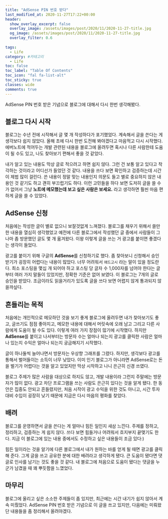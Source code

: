 ```yaml
---
title: "AdSense PIN 번호 받다"
last_modified_at: 2020-11-27T17:22+00:00
header:
  show_overlay_excerpt: false
  overlay_image: /assets/images/post/2020/11/2020-11-27-title.jpg
  og_image: /assets/images/post/2020/11/2020-11-27-title.jpg
  overlay_filter: 0.6
  
tags:
  - Life
category: #카테고리
  - Life
toc: false
toc_label: "Table Of Contents"
toc_icon: "fal fa-list-alt"
toc_sticky: true
classes: wide
comments: true
---
```


AdSense PIN 번호 받은 기념으로 블로그에 대해서 다시 한번 생각해봤다.

## 블로그 다시 시작

블로그는 수년 전에 시작해서 글 몇 개 작성하다가 포기했었다. 계속해서 글을 쓴다는 게 생각보다 쉽지 않았다. 올해 초에 다시 한번 도전해 봐야겠다고 마음먹고 다시 시작했다. 에버노트에 적어두는 개발 관련된 내용을 블로그에 올려두면 혹시나 다른 사람한테 도움이 될 수도 있고, 나도 찾아보기 편해서 좋을 것 같았다. 

내가 알고 있는 내용도 막상 글로 적으려고 하면 쉽지 않다. 그런 건 보통 알고 있다고 착각하는 것이라고 어디선가 들었던 것 같다. 내용을 쓰다 보면 확인하고 검증하는데 시간이 제법 많이 걸린다. 쓴 내용이 정말 맞는 내용인지 의문도 들고 별로 중요하지 않은 내용인 것 같기도 하고 괜히 부끄럽기도 하다. 이런 고민들을 하다 보면 도저히 글을 쓸 수가 없어서 그냥 **노트에 메모했는데 보고 싶은 사람은 보세요.** 라고 생각하면 훨씬 마음 편하게 글을 쓸 수 있었다.

## AdSense 신청

처음에는 작성한 글이 별로 없으니 보잘것없게 느껴졌다. 블로그를 채우기 위해서 쓸만한 내용을 열심히 생각했었고 예전에 다른 블로그에서 작성했던 글 중에서 사람들이 그나마 좀 방문했던 글도 몇 개 옮겨왔다. 이왕 이렇게 글을 쓰는 거 광고를 붙이면 좋겠다는 생각이 들었다.

광고를 붙이기 위해 구글의 **AdSense**를 신청하기로 했다. 좀 찾아보니 신청해서 승인받기가 굉장히 어렵다는 내용이 많았다. 너무 어려워서 `애드고시` 라는 말이 있을 정도란다. 최소 포스팅을 몇십 개 되어야 하고 포스팅 당 글자 수 1,000자를 넘어야 한다는 글부터 여러 가지 말들이 있었지만, 정확한 기준은 없어 보였다. 이 블로그는 7개의 글로 승인을 받았다. 조금이라도 읽을거리가 있도록 글을 쓰다 보면 어렵지 않게 통과되지 않을까싶다.

## 흔들리는 목적

처음에는 개인적으로 메모하던 것을 보기 좋게 블로그에 올려두면 내가 찾아보기도 좋고, 글쓰기도 점점 좋아지고, 메모한 내용에 대해서 머릿속에 오래 남고 그리고 다른 사람에게 도움이 될 수도 있다. 이렇게 여러 가지 장점이 많기에 시작했다. 하지만 **AdSense**를 붙이고 나서부터는 방문자 수는 얼마나 되는지 광고를 클릭한 사람은 얼마나 있는지 수익은 얼마나 되는지 궁금해지기 시작했다.

글이 하나둘씩 늘어나면서 방문자는 우상향 그래프를 그렸다. 하지만, 생각보다 광고를 통해서 벌어들이는 소득이 너무 낮았다. 이미 인기 블로그가 아니라면 AdSense로는 돈을 벌기가 어렵다는 것을 알고 있었지만 막상 시작하고 나니 은근히 신경 쓰였다. 

블로그 주제가 많은 사람을 대상으로 하지도 않고, 개발 내용이라 그런지 주말에는 방문자가 많이 없다. 광고 차단 프로그램을 쓰는 사람도 은근히 있다는 것을 알게 됐다. 한 동안은 집중도 안되고 흔들렸지만, 처음 시작이 광고 수익을 위한 것도 아니고, 시간 투자대비 수입이 굉장히 낮기 때문에 지금은 다시 마음의 평화를 찾았다.

## 배려

블로그를 운영하면서 글을 쓴다는 게 얼마나 힘든 일인지 새삼 느낀다. 주제를 정하고, 정리하고, 검증하는 게 쉽지 않다. 쓰다 보면 힘들거나 어려워서 흐지부지 끝맺기도 한다. 지금 이 블로그에 있는 내용 중에서도 수정하고 싶은 내용들이 조금 있다:)

힘든 일이라는 것을 알기에 다른 블로그에서 내가 원하는 바를 얻게 될 때면 광고를 클릭해 준다. 그게 글을 쓰고 공유한 분에 대한  배려라고 생각하게 됐다. 큰 도움이 됐다면 댓글로 인사를 남기는 것도 좋을 것 같다. 내 블로그에 처음으로 도움이 됐다는 댓글을 누군가 남겼을 때 꽤 뿌듯함을 느꼈었다.

## 마무리

블로그에 올리고 싶은 소소한 주제들이 좀 있지만, 최근에는 시간 내기가 쉽지 않아서 계속 미뤘었다. AdSense PIN 번호 받은 기념으로 이 글을 쓰고 있지만, 다음에는 미뤄왔단 내용들을 좀 정리해서 올려야겠다. 